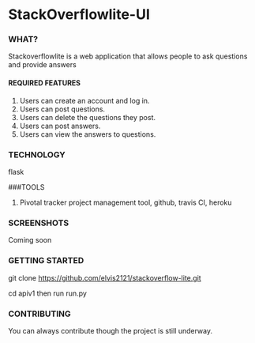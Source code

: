 # StackOverflowlite-UI
### WHAT?

Stackoverflowlite is a web application that allows  people to ask questions and provide answers 

#### REQUIRED FEATURES

1. Users can create an account and log in.
2. Users can post questions.
3. Users can delete the questions they post.
4. Users can post answers.
5. Users can view the answers to questions.


### TECHNOLOGY
flask

###TOOLS
1. Pivotal tracker project management tool, github, travis CI, heroku

### SCREENSHOTS
Coming soon
### GETTING STARTED
git clone https://github.com/elvis2121/stackoverflow-lite.git

cd apiv1 then run run.py
### CONTRIBUTING
You can always contribute though the project is still underway.
